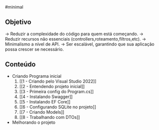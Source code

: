 #minimal 

## Objetivo

-> Reduzir a complexidade do código para quem está começando.
-> Reduzir recursos não essenciais (controllers,roteamento,filtros,etc).
-> Minimalismo a nível de API.
-> Ser escalável, garantindo que sua aplicação possa crescer se necessário.

## Conteúdo
- Criando Programa inicial
	1. [[1  - Criando pelo Visual Studio 2022]]
	2. [[2 - Entendendo projeto inicial]]
	3. [[3 - Primeira config do Program.cs]]
	4. [[4 - Instalando Swagger]]
	5. [[5 - Instalando EF Core]]
	6. [[6 - Configurando SQLite no projeto]]
	7. [[7 - Criando Models]]
	8. [[8 - Trabalhando com DTOs]]
- Melhorando o projeto 